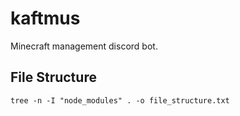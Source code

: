 # kaftmus

Minecraft management discord bot.

## File Structure

```
tree -n -I "node_modules" . -o file_structure.txt
```
